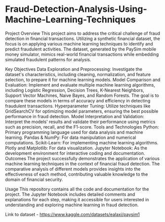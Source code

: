 # Fraud-Detection-Analysis-Using-Machine-Learning-Techniques
Project Overview
This project aims to address the critical challenge of fraud detection in financial transactions. Utilizing a synthetic financial dataset, the focus is on applying various machine learning techniques to identify and predict fraudulent activities. The dataset, generated by the PaySim mobile money simulator, mimics real-world financial transactions while embedding simulated fraudulent patterns for analysis.

Key Objectives
Data Exploration and Preprocessing: Investigate the dataset's characteristics, including cleaning, normalization, and feature selection, to prepare it for machine learning models.
Model Comparison and Evaluation: Implement and evaluate multiple machine learning algorithms, including Logistic Regression, Decision Trees, K-Nearest Neighbors, Support Vector Machines, Naive Bayes, and Random Forests. The goal is to compare these models in terms of accuracy and efficiency in detecting fraudulent transactions.
Hyperparameter Tuning: Utilize techniques like GridSearchCV for optimizing model parameters, ensuring the best possible performance in fraud detection.
Model Interpretation and Validation: Interpret the models' results and validate their performance using metrics such as precision, recall, and the F1-score.
Tools and Technologies
Python: Primary programming language used for data analysis and machine learning.
Pandas & NumPy: For data manipulation and numerical computations.
Scikit-Learn: For implementing machine learning algorithms.
Plotly and Matplotlib: For data visualization.
Jupyter Notebook: As the development environment for interactive coding and documentation.
Outcomes
The project successfully demonstrates the application of various machine learning techniques in the context of financial fraud detection. The comparative analysis of different models provides insights into the effectiveness of each method, contributing valuable knowledge to the domain of financial security.

Usage
This repository contains all the code and documentation for the project. The Jupyter Notebook includes detailed comments and explanations for each step, making it accessible for users interested in understanding and exploring machine learning in fraud detection.

Link to dataset - https://www.kaggle.com/datasets/ealaxi/paysim1
